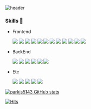 ![header](https://capsule-render.vercel.app/api?type=rounded&color=timeGradient&text=Welcome%20to%20soon's%20GitHub%20👋&animation=twinkling&fontSize=40&fontAlignY=50&fontAlign=50&height=180)

### Skills 🧩
- Frontend

   <a href="#" target="_blank"><img src="https://img.shields.io/badge/javascript-F7DF1E?style=flat-square&logo=javascript&logoColor=000"/></a>
<a href="#" target="_blank"><img src="https://img.shields.io/badge/typescript-3178C6?style=flat-square&logo=typescript&logoColor=fff"/></a>
<a href="#" target="_blank"><img src="https://img.shields.io/badge/react-61DAFB?style=flat-square&logo=react&logoColor=222"/></a>
<a href="#" target="_blank"><img src="https://img.shields.io/badge/next.js-222?style=flat-square&logo=next.js&logoColor=fff"/></a>
<a href="#" target="_blank"><img src="https://img.shields.io/badge/react native-018EF5?style=flat-square&logo=react&logoColor=fff"/></a>
<a href="#" target="_blank"><img src="https://img.shields.io/badge/mobX-FF9955?style=flat-square&logo=mobx&logoColor=fff"/></a>
<a href="#" target="_blank"><img src="https://img.shields.io/badge/recoil-3578E5?style=flat-square&logo=recoil&logoColor=fff"/></a>
<a href="#" target="_blank"><img src="https://img.shields.io/badge/redux-764ABC?style=flat-square&logo=redux&logoColor=fff"/></a>
<a href="#" target="_blank"><img src="https://img.shields.io/badge/zustand-222?style=flat-square"/></a>
<a href="#" target="_blank"><img src="https://img.shields.io/badge/reacth hook form-EC5990?style=flat-square&logo=reacthookform&logoColor=fff"/></a>
<a href="#" target="_blank"><img src="https://img.shields.io/badge/reactQuery-FF4154?style=flat-square&logo=reactquery&logoColor=fff"/></a>
<a href="#" target="_blank"><img src="https://img.shields.io/badge/i18next-26A69A?style=flat-square&logo=i18next&logoColor=fff"/></a>
<!--
<a href="#" target="_blank"><img src="https://img.shields.io/badge/eslint-4B32C3?style=flat-square&logo=eslint&logoColor=fff"/></a>
<a href="#" target="_blank"><img src="https://img.shields.io/badge/husky-bc3433?style=flat-square&logo=husky&logoColor=fff"/></a>
<a href="#" target="_blank"><img src="https://img.shields.io/badge/metro-EF4242?style=flat-square&logo=metro&logoColor=fff"/></a>
<a href="#" target="_blank"><img src="https://img.shields.io/badge/craco-28dfb7?style=flat-square"/></a>
<a href="#" target="_blank"><img src="https://img.shields.io/badge/babel-F9DC3E?style=flat-square&logo=babel&logoColor=000"/></a>
<a href="#" target="_blank"><img src="https://img.shields.io/badge/webpack-8DD6F9?style=flat-square&logo=webpack&logoColor=000"/></a>-->

- BackEnd
  
   <a href="#" target="_blank"><img src="https://img.shields.io/badge/java-13C100?style=flat-square"/></a>
<a href="#" target="_blank"><img src="https://img.shields.io/badge/spring-6DB33F?style=flat-square&logo=spring&logoColor=fff"/></a>
<a href="#" target="_blank"><img src="https://img.shields.io/badge/spring boot-6DB33F?style=flat-square&logo=springboot&logoColor=fff"/></a>
<a href="#" target="_blank"><img src="https://img.shields.io/badge/mybatis-08c?style=flat-square"/></a>
<a href="#" target="_blank"><img src="https://img.shields.io/badge/mysql-4479A1?style=flat-square&logo=mysql&logoColor=fff"/></a>
<a href="#" target="_blank"><img src="https://img.shields.io/badge/vercel-000?style=flat-square&logo=vercel&logoColor=fff"/></a>

- Etc

   <a href="#" target="_blank"><img src="https://img.shields.io/badge/git-F05032?style=flat-square&logo=git&logoColor=fff"/></a>
<a href="#" target="_blank"><img src="https://img.shields.io/badge/gitLab-FC6D26?style=flat-square&logo=gitLab&logoColor=fff"/></a>
<a href="#" target="_blank"><img src="https://img.shields.io/badge/notion-000?style=flat-square&logo=notion&logoColor=fff"/></a>
<a href="#" target="_blank"><img src="https://img.shields.io/badge/slack-4A154B?style=flat-square&logo=slack&logoColor=fff"/></a>
<a href="#" target="_blank"><img src="https://img.shields.io/badge/figma-F24E1E?style=flat-square&logo=figma&logoColor=fff"/></a>

   
[![parkjs5143 GitHub stats](https://github-readme-stats.vercel.app/api?username=parkjs5143&include_all_commits=true&show_icons=true&theme=cobalt)](https://github.com/parkjs5143/github-readme-stats)

[![Hits](https://hits.seeyoufarm.com/api/count/incr/badge.svg?url=https%3A%2F%2Fgithub.com%2Fparkjs5143&count_bg=%23FFB6F3&title_bg=%23555555&icon=&icon_color=%23E7E7E7&title=GITHUB&edge_flat=false)](https://hits.seeyoufarm.com)  

